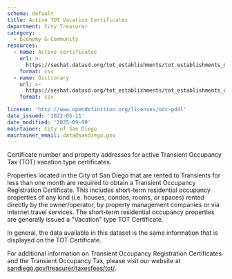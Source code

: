 ```yaml
---
schema: default
title: Active TOT Vacation Certificates
department: City Treasurer
category:
  - Economy & Community
resources:
  - name: Active certificates
    url: >-
      https://seshat.datasd.org/tot_establishments/tot_establishments_datasd.csv
    format: csv
  - name: Dictionary
    url: >-
      https://seshat.datasd.org/tot_establishments/tot_establishments_datasd_dict.csv
    format: csv

license: 'http://www.opendefinition.org/licenses/odc-pddl'
date_issued: '2022-05-11'
date_modified: '2025-09-09'
maintainer: City of San Diego
maintainer_email: data@sandiego.gov
---
```

Certificate number and property addresses for active Transient Occupancy Tax (TOT) vacation type certificates.
<!--more-->

Properties located in the City of San Diego that are rented to Transients for less than one month are required to obtain a Transient Occupancy Registration Certificate.  This includes short-term residential occupancy properties of any kind (i.e. houses, condos, rooms, or spaces) rented directly by the owner/operator, by property management companies or via internet travel services.  The short-term residential occupancy properties are generally issued a "Vacation" type TOT Certificate.

In general, the data available in this dataset is the same information that is displayed on the TOT Certificate.

For additional information on Transient Occupancy Registration Certificates and the Transient Occupancy Tax, please visit our website at [sandiego.gov/treasurer/taxesfees/tot/](https://www.sandiego.gov/treasurer/taxesfees/tot).